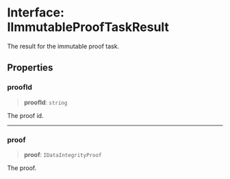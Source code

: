# Interface: IImmutableProofTaskResult

The result for the immutable proof task.

## Properties

### proofId

> **proofId**: `string`

The proof id.

***

### proof

> **proof**: `IDataIntegrityProof`

The proof.
